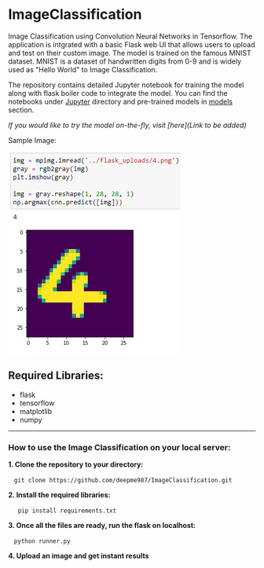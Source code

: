 # ImageClassification
Image Classification using Convolution Neural Networks in Tensorflow. The application is intgrated with a basic Flask web UI that allows users to upload and test on their custom image. The model is trained on the famous MNIST dataset. MNIST is a dataset of handwritten digits from 0-9 and is widely used as "Hello World" to Image Classification.

The repository contains detailed Jupyter notebook for training the model along with flask boiler code to integrate the model.
You can find the notebooks under [Jupyter](https://github.com/deepme987/ImageClassification/tree/master/Jupyter) directory and pre-trained models in [models](https://github.com/deepme987/ImageClassification/tree/master/Models) section.

*If you would like to try the model on-the-fly, visit [here](Link to be added)*

Sample Image:

![Sample](Images/Result.png "Sample")


## Required Libraries:
- flask
- tensorflow
- matplotlib
- numpy

---
### How to use the Image Classification on your local server:

**1. Clone the repository to your directory:**

&nbsp;&nbsp; `git clone https://github.com/deepme987/ImageClassification.git`
 
**2. Install the required libraries:**
  
&nbsp;&nbsp;&nbsp;&nbsp; `pip install requirements.txt`
    
**3. Once all the files are ready, run the flask on localhost:**

&nbsp;&nbsp; `python runner.py`

**4. Upload an image and get instant results**
